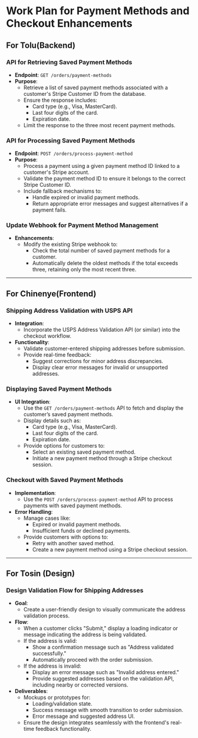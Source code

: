 # Work Plan for Payment Methods and Checkout Enhancements

## For Tolu(Backend)

### API for Retrieving Saved Payment Methods
- **Endpoint**: `GET /orders/payment-methods`
- **Purpose**:
  - Retrieve a list of saved payment methods associated with a customer's Stripe Customer ID from the database.
  - Ensure the response includes:
    - Card type (e.g., Visa, MasterCard).
    - Last four digits of the card.
    - Expiration date.
  - Limit the response to the three most recent payment methods.

### API for Processing Saved Payment Methods
- **Endpoint**: `POST /orders/process-payment-method`
- **Purpose**:
  - Process a payment using a given payment method ID linked to a customer's Stripe account.
  - Validate the payment method ID to ensure it belongs to the correct Stripe Customer ID.
  - Include fallback mechanisms to:
    - Handle expired or invalid payment methods.
    - Return appropriate error messages and suggest alternatives if a payment fails.

### Update Webhook for Payment Method Management
- **Enhancements**:
  - Modify the existing Stripe webhook to:
    - Check the total number of saved payment methods for a customer.
    - Automatically delete the oldest methods if the total exceeds three, retaining only the most recent three.

---

## For Chinenye(Frontend)

### Shipping Address Validation with USPS API
- **Integration**:
  - Incorporate the USPS Address Validation API (or similar) into the checkout workflow.
- **Functionality**:
  - Validate customer-entered shipping addresses before submission.
  - Provide real-time feedback:
    - Suggest corrections for minor address discrepancies.
    - Display clear error messages for invalid or unsupported addresses.

### Displaying Saved Payment Methods
- **UI Integration**:
  - Use the `GET /orders/payment-methods` API to fetch and display the customer’s saved payment methods.
  - Display details such as:
    - Card type (e.g., Visa, MasterCard).
    - Last four digits of the card.
    - Expiration date.
  - Provide options for customers to:
    - Select an existing saved payment method.
    - Initiate a new payment method through a Stripe checkout session.

### Checkout with Saved Payment Methods
- **Implementation**:
  - Use the `POST /orders/process-payment-method` API to process payments with saved payment methods.
- **Error Handling**:
  - Manage cases like:
    - Expired or invalid payment methods.
    - Insufficient funds or declined payments.
  - Provide customers with options to:
    - Retry with another saved method.
    - Create a new payment method using a Stripe checkout session.

---

## For Tosin (Design)

### Design Validation Flow for Shipping Addresses
- **Goal**:
  - Create a user-friendly design to visually communicate the address validation process.
- **Flow**:
  - When a customer clicks "Submit," display a loading indicator or message indicating the address is being validated.
  - If the address is valid:
    - Show a confirmation message such as "Address validated successfully."
    - Automatically proceed with the order submission.
  - If the address is invalid:
    - Display an error message such as "Invalid address entered."
    - Provide suggested addresses based on the validation API, including nearby or corrected versions.
- **Deliverables**:
  - Mockups or prototypes for:
    - Loading/validation state.
    - Success message with smooth transition to order submission.
    - Error message and suggested address UI.
  - Ensure the design integrates seamlessly with the frontend's real-time feedback functionality.
